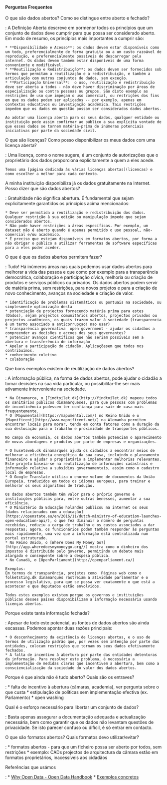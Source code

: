 #### Perguntas Frequentes

O que são dados abertos? Como se distingue entre aberto e fechado?

:   A Definição Aberta descreve em pormenor todos os princípios que um conjunto de dados deve cumprir para que possa ser considerado aberto. Em modo de resumo, os princípios mais importantes a cumprir são:
    
    * **Disponibilidade e Acesso**: os dados devem estar disponíveis como um todo, preferencialmente de forma gratuita ou a um custo razoável de reprodução, e preferencialmente possíveis de descarregar pela internet. Os dados devem também estar disponíveis de uma forma conveniente e modificável.
    * **Reutilização e Redistribuição**: os dados devem ser fornecidos sob termos que permitam a reutilização e a redistribuição, e também a articulação com outros conjuntos de dados, sem exceção.
    * **Participação Universal**:  o uso, reutilização e redistribuição deve ser aberta a todos - não deve haver discriminação por áreas de especialização ou contra pessoas ou grupos. São disto exemplo as restrições de uso que impeçam o uso comercial, ou restrições dos fins em que os dados podem ser aplicados -- por exemplo, apenas em contextos educativos ou investigação académica. Tais restrições impedem que os dados em questão possam ser considerados dados abertos.
    
    Ao adotar uma licença aberta para os seus dados, qualquer entidade ou instituição pode assim confirmar ao público a sua explícita vontade de que esses dados se tornem matéria-prima de inúmeras potenciais iniciativas por parte da sociedade civil.

O que são licenças? Como posso disponibilizar os meus dados com uma licença aberta?

:   Uma licença, como o nome sugere, é um conjunto de autorizações que o proprietário dos dados proporciona explicitamente a quem a eles acede.
    
    Temos uma [página dedicada às várias licenças abertas](licencas) e como escolher a melhor para cada contexto.

A minha instituição disponibiliza já os dados gratuitamente na Internet. Posso dizer que são dados abertos?

:   Gratuitidade não significa abertura. É fundamental que sejam explicitamente garantidos os princípios acima mencionados:

    * Deve ser permitida a reutilização e redistribuição dos dados. Qualquer restrição à sua edição ou manipulação impede que sejam considerados abertos.
    * Não pode haver restrições a áreas específicas. Por exemplo, um dataset não é aberto quando é apenas permitido o uso pessoal, não-comercial e/ou académico.
    * É preciso que estejam disponíveis em formatos abertos, por forma a não obrigar o público a utilizar ferramentas de software específicas para a eles poder aceder.

O que é que os dados abertos permitem fazer?

:   Tudo! Há inúmeros áreas nas quais podemos usar dados abertos para melhorar a vida das pessoa e que  como por exemplo para a transparência democrática, colaboração e participação cívica, melhoria ou criação de produtos e serviços públicos ou privados. Os dados abertos podem servir de matéria prima, sem restrições, para novos projetos e para a criação de novo conhecimento, avanços na sociedade e criação de valor.

    * identificação de problemas sistemáticos ou pontuais na sociedade, ou simplesmente optimização desta
    * potenciação de projectos fornecendo matéria prima para estes (Dados), sejam projectos comunitários abertos, projectos privados ou projectos académicos, os quais trazem valor á sociedade (transparencia é um termo associado a anticorrupçao! nao usar)
    * transparência governativa  open government - ajudar os cidadãos a compreender as decisões e accoes dos seus governantes? 
    * potenciar avanços científicos que não seriam possíveis sem a abertura e transferência de informação
    * Apelar a participação do cidadão. Aplicaçõesem que todos nos contribuímos. 
    * conhecimento coletivo
    * colaboração

Que bons exemplos existem de reutilização de dados abertos?

:   A informação pública, na forma de dados abertos, pode ajudar o cidadão a tomar decisões na sua vida particular, ou possibilitar-lhe ser mais ativamente interveniente na sociedade. 

    * Na Dinamarca, o [Findtoilet.dk](http://findtoilet.dk) mapeou todos os sanitários públicos dinamarqueses, para que pessoas com problemas de incontinência pudessem ter confiança para sair de casa mais frequentemente. 
    * O [Mapumental](https://mapumental.com/) no Reino Unido e o [Mapnificent](http://www.mapnificent.net/) na Alemanha permitem encontrar locais para morar, tendo em conta fatores como a duração da sua deslocação para o trabalho e proximidade de transportes públicos. 

    No campo da economia, os dados abertos também potenciam o aparecimento de novas abordagens e produtos por parte de empresas e organizações.

    * O husetsweb.dk dinamarquês ajuda os cidadãos a encontrar meios de melhorar a eficiência energética da sua casa, incluindo o planeamento financeiro e ajudar o proprietário a implementar melhorias relevantes. Este projeto baseia-se na reutilização de informações cadastrais e informação relativa a subsídios governamentais, assim como o cadastro local de empresas. 
    * O Google Translate utiliza o enorme volume de documentos da União Europeia, traduzidos em todos os idiomas europeus, para treinar e melhorar os seus algoritmos de tradução.

    Os dados abertos também têm valor para o próprio governo e instituições públicas para, entre outras benesses, aumentar a sua eficiência. 
    * O Ministério da Educação holandês publicou na internet os seus [dados relacionados com a educação](https://openstate.eu/en/2016/11/dutch-ministry-of-education-launches-open-education-api/), o que fez diminuir o número de perguntas recebidas, reduziu a carga de trabalho e os custos associados a dar respostas; agora, os funcionários podem também responder às perguntas mais rapidamente, uma vez que a informação está centralizada num portal estruturado.
    * No Reino Unido, o [Where Does My Money Go?](http://app.wheredoesmymoneygo.org//) mostra como o dinheiro dos impostos é distribuído pelo governo, permitindo um debate mais alargado e consequente sobre a despesa pública.
    * No Canadá, o [OpenParliament](http://openparliament.ca/)

    Exemplos:
    Em termos de transparência, projetos como  Páginas web como o folketsting.dk dinamarquês rastreiam a atividade parlamentar e o processo legislativo, para que se possa ver exatamente o que está a acontecer e que deputados estão envolvidos.

    Todos estes exemplos existem porque os governos e instituições públicas desses países disponibilizam a informação necessária usando licenças abertas.

Porque existe tanta informação fechada?

:   Apesar de todo este potencial, as fontes de dados abertos são ainda escassas. Podemos apontar duas razões principais:

    * O desconhecimento da existência de licenças abertas, e o uso de termos de utilização padrão que, por vezes sem intenção por parte das entidades, colocam restrições que tornam os seus dados efetivamente fechados.
    * A falta de incentivo à abertura por parte das entidades detentoras da informação. Para resolver este problema, é necessária a implementação de medidas claras que incentivem a abertura, bem como a consciencialização da sociedade do valor dos dados abertos.

Porque é que ainda não é tudo aberto? Quais são os entraves?

:   * falta de incentivo à abertura (câmaras, academia), ver pergunta sobre o que custa
    * estipulação de políticas sem implementação efectiva (ex. Parlamento)
    * open washing

Qual é o esforço necessário para libertar um conjunto de dados?

:    Basta apenas assegurar a documentação adequada e actualização necessária, bem como garantir que os dados não levantam questões de privacidade.  Se isto parecer confuso ou difícil, é só entrar em contacto. 

O que são formatos abertos? Quais formatos devo utilizar/evitar? 

:   * formatos abertos - para que um ficheiro possa ser aberto por todos, sem restrições
    * exemplo: CADs projectos de arquitectura da câmara estão em formatos proprietários, inacessíveis aos cidadãos

Referências que usámos

:   * [Why Open Data - Open Data Handbook](http://opendatahandbook.org/guide/pt_BR/why-open-data/)
    * [Exemplos concretos](http://opendatahandbook.org/value-stories/en/)
